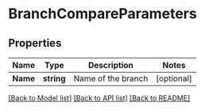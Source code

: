 # BranchCompareParameters

## Properties

Name | Type | Description | Notes
------------ | ------------- | ------------- | -------------
**Name** | **string** | Name of the branch | [optional] 

[[Back to Model list]](../README.md#documentation-for-models) [[Back to API list]](../README.md#documentation-for-api-endpoints) [[Back to README]](../README.md)


